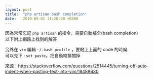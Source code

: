 ```yaml
---
layout: post
title:  "php artisan bash completion"
date:   2019-09-01 11:20:00 +0800
---
```


因為常常忘記 `php artisan` 的指令，需要自動補全(bash completion)  
以下附上網路上找到的解答
<!--more-->
<script src="https://gist.github.com/tuanpht/2c92f39c74f404ffc712c9078a384f39.js"></script>

另外在 `vim` 編輯 `~/.bash_profile` ，要貼上上面的 code 的時候  
可以先下 `:set paste`，把自動縮排關掉  


來源：<a href="https://stackoverflow.com/questions/2514445/turning-off-auto-indent-when-pasting-text-into-vim/18488630" target="_blank" rel="noopener">https://stackoverflow.com/questions/2514445/turning-off-auto-indent-when-pasting-text-into-vim/18488630</a>
